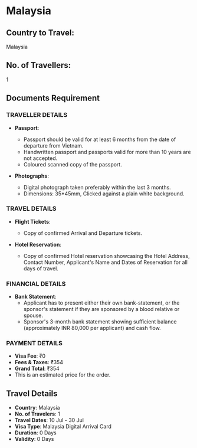 # Malaysia

## Country to Travel:
Malaysia

## No. of Travellers:
1

## Documents Requirement

### TRAVELLER DETAILS

- **Passport**:
  - Passport should be valid for at least 6 months from the date of departure from Vietnam.
  - Handwritten passport and passports valid for more than 10 years are not accepted.
  - Coloured scanned copy of the passport.

- **Photographs**:
  - Digital photograph taken preferably within the last 3 months.
  - Dimensions: 35*45mm, Clicked against a plain white background.

### TRAVEL DETAILS

- **Flight Tickets**:
  - Copy of confirmed Arrival and Departure tickets.

- **Hotel Reservation**:
  - Copy of confirmed Hotel reservation showcasing the Hotel Address, Contact Number, Applicant's Name and Dates of Reservation for all days of travel.

### FINANCIAL DETAILS

- **Bank Statement**:
  - Applicant has to present either their own bank-statement, or the sponsor's statement if they are sponsored by a blood relative or spouse.
  - Sponsor's 3-month bank statement showing sufficient balance (approximately INR 80,000 per applicant) and cash flow.

### PAYMENT DETAILS

- **Visa Fee**: ₹0
- **Fees & Taxes**: ₹354
- **Grand Total**: ₹354
- This is an estimated price for the order.

## Travel Details

- **Country**: Malaysia
- **No. of Travelers**: 1
- **Travel Dates**: 10 Jul - 30 Jul
- **Visa Type**: Malaysia Digital Arrival Card
- **Duration**: 0 Days
- **Validity**: 0 Days

